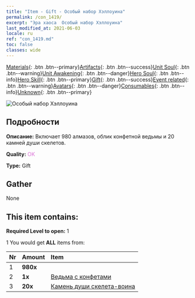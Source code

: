 ```yaml
---
title: "Item - Gift - Особый набор Хэллоуина"
permalink: /con_1419/
excerpt: "Эра хаоса  Особый набор Хэллоуина"
last_modified_at: 2021-06-03
locale: ru
ref: "con_1419.md"
toc: false
classes: wide
---
```

 [Materials](/ItemsRU/){: .btn .btn--primary}[Artifacts](/ItemsRU/Artifacts/){: .btn .btn--success}[Unit Soul](/ItemsRU/UnitSoul/){: .btn .btn--warning}[Unit Awakening](/ItemsRU/UnitAwakening/){: .btn .btn--danger}[Hero Soul](/ItemsRU/HeroSoul/){: .btn .btn--info}[Hero Skill](/ItemsRU/HeroSkill/){: .btn .btn--primary}[Gift](/ItemsRU/Gift/){: .btn .btn--success}[Event related](/ItemsRU/Events/){: .btn .btn--warning}[Avatars](/ItemsRU/Avatars/){: .btn .btn--danger}[Consumables](/ItemsRU/Consumables/){: .btn .btn--info}[Unknown](/ItemsRU/Unknown/){: .btn .btn--primary}

 ![Особый набор Хэллоуина](/images/t/i_907033.png)

## Подробности
 **Описание:** Включает 980 алмазов, облик конфетной ведьмы и 20 камней души скелетов.

 **Quality:** <span style="color: #DA70D6">OK</span>

 **Type:** Gift

## Gather

  None

## This item contains:

 **Required Level to open:** 1

 1 You would get **ALL** items  from:

  | Nr | Amount |     Item    |
  |:---|:-------|:------------|
  | 1 |  **980x** | <i class="fas fa-gem"/> |  | 
  | 2 |  **1x** | [Ведьма с конфетами](/ItemsRU/con_1053/) |  | 
  | 3 |  **20x** | [Камень души скелета-воина](/ItemsRU/unt_297/) |  | 
